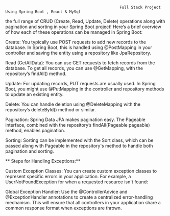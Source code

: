                                                       Full Stack Project Using Spring Boot , React & MySql
                                                      
the full range of CRUD (Create, Read, Update, Delete) operations along with pagination and sorting in your Spring Boot project! Here’s a brief overview of how each of these operations can be managed in Spring Boot:

Create: You typically use POST requests to add new records to the database. In Spring Boot, this is handled using @PostMapping in your controller and saving the entity using a repository like JpaRepository.

Read (GetAllData): You can use GET requests to fetch records from the database. To get all records, you can use @GetMapping, with the repository’s findAll() method.

Update: For updating records, PUT requests are usually used. In Spring Boot, you might use @PutMapping in the controller and repository methods to update an existing entity.

Delete: You can handle deletion using @DeleteMapping with the repository’s deleteById() method or similar.

Pagination: Spring Data JPA makes pagination easy. The Pageable interface, combined with the repository’s findAll(Pageable pageable) method, enables pagination.

Sorting: Sorting can be implemented with the Sort class, which can be passed along with Pageable in the repository's method to handle both pagination and sorting.

** Steps for Handling Exceptions:**

Custom Exception Classes: You can create custom exception classes to represent specific errors in your application. For example, a UserNotFoundException for when a requested resource isn't found:

Global Exception Handler: Use the @ControllerAdvice and @ExceptionHandler annotations to create a centralized error-handling mechanism. This will ensure that all controllers in your application share a common response format when exceptions are thrown.

